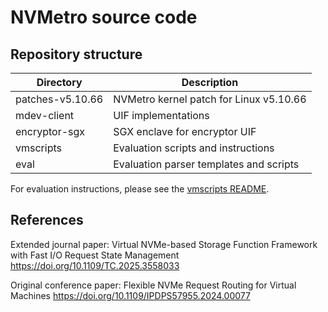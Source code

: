 NVMetro source code
===================

Repository structure
--------------------

| Directory        | Description                             |
| ---------------- | --------------------------------------- |
| patches-v5.10.66 | NVMetro kernel patch for Linux v5.10.66 |
| mdev-client      | UIF implementations                     |
| encryptor-sgx    | SGX enclave for encryptor UIF           |
| vmscripts        | Evaluation scripts and instructions     |
| eval             | Evaluation parser templates and scripts |

For evaluation instructions, please see the [vmscripts README](vmscripts/README.md).

References
----------

Extended journal paper: Virtual NVMe-based Storage Function Framework with Fast I/O Request State Management https://doi.org/10.1109/TC.2025.3558033

Original conference paper: Flexible NVMe Request Routing for Virtual Machines https://doi.org/10.1109/IPDPS57955.2024.00077
